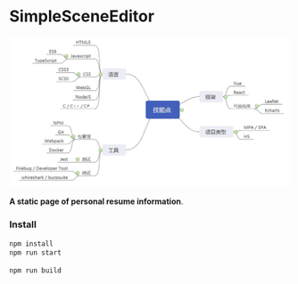 # SimpleSceneEditor

![Personal skill tree](./docs/skillTree.jpg)

<b>A static page of personal resume information</b>.

### Install

```
npm install
npm run start

npm run build
```